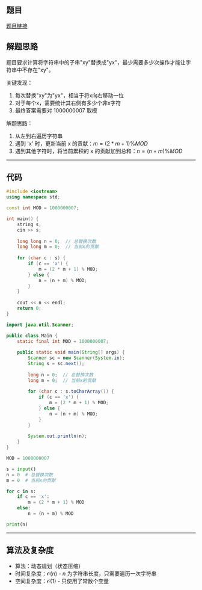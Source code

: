 ## 题目
[题目链接](https://www.nowcoder.com/practice/f409e49e3f3e4b68819ffceb50df7df5?tpId=182&tqId=369138&sourceUrl=/exam/oj&channenl=wgithub&fromPut=wgithub)

## 解题思路

题目要求计算将字符串中的子串"xy"替换成"yx"，最少需要多少次操作才能让字符串中不存在"xy"。

关键发现：
1. 每次替换"xy"为"yx"，相当于将x向右移动一位
2. 对于每个x，需要统计其右侧有多少个非x字符
3. 最终答案需要对 $1000000007$ 取模

解题思路：
1. 从左到右遍历字符串
2. 遇到 'x' 时，更新当前 x 的贡献：$m = (2*m + 1) \% MOD$
3. 遇到其他字符时，将当前累积的 x 的贡献加到总和：$n = (n + m) \% MOD$

---

## 代码

```cpp []
#include <iostream>
using namespace std;

const int MOD = 1000000007;

int main() {
    string s;
    cin >> s;
    
    long long n = 0;  // 总替换次数
    long long m = 0;  // 当前x的贡献
    
    for (char c : s) {
        if (c == 'x') {
            m = (2 * m + 1) % MOD;
        } else {
            n = (n + m) % MOD;
        }
    }
    
    cout << n << endl;
    return 0;
}
```
```java []
import java.util.Scanner;

public class Main {
    static final int MOD = 1000000007;
    
    public static void main(String[] args) {
        Scanner sc = new Scanner(System.in);
        String s = sc.next();
        
        long n = 0;  // 总替换次数
        long m = 0;  // 当前x的贡献
        
        for (char c : s.toCharArray()) {
            if (c == 'x') {
                m = (2 * m + 1) % MOD;
            } else {
                n = (n + m) % MOD;
            }
        }
        
        System.out.println(n);
    }
}
```
```python []
MOD = 1000000007

s = input()
n = 0  # 总替换次数
m = 0  # 当前x的贡献

for c in s:
    if c == 'x':
        m = (2 * m + 1) % MOD
    else:
        n = (n + m) % MOD

print(n)
```

---

## 算法及复杂度
- 算法：动态规划（状态压缩）  
- 时间复杂度：$\mathcal{O}(n)$ - $n$ 为字符串长度，只需要遍历一次字符串  
- 空间复杂度：$\mathcal{O}(1)$ - 只使用了常数个变量